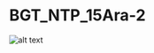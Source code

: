 # BGT_NTP_15Ara-2


![alt text](https://github.com/ezfesoft/BGT_NTP_15Ara-2/blob/master/ornek2.PNG)
